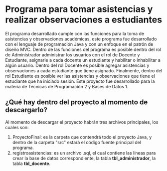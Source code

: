 # Programa para tomar asistencias y realizar observaciones a estudiantes
El programa desarrollado cumple con las funciones para la toma de asistencias y observaciones académicas, este programa fue desarrollado con el lenguaje de programación Java y con un enfoque en el patrón de diseño MVC. Dentro de las funciones del programa es posible dentro del rol de Administrador administrar los usuarios con el rol de Docente y Estudiante, asignarle a cada docente un estudiante y habilitar o inhabilitar a algún usuario. Dentro del rol Docente es posible agregar asistencias y observaciones a cada estudiante que tiene asignado. Finalmente, dentro del rol Estudiante es posible ver las asistencias y observaciones que tiene el estudiante que ha iniciado sesión. Este proyecto fue desarrollado para la materia de Técnicas de Programación 2 y Bases de Datos 1.  
## ¿Qué hay dentro del proyecto al momento de descargarlo?
Al momento de descargar el proyecto habrán tres archivos principales, los cuales son:  
1. ProyectoFinal: es la carpeta que contendrá todo el proyecto Java, y dentro de la carpeta "src" estará el código fuente principal del programa.
2. registroasistencias: es un archivo .sql, el cual contiene las líneas para crear la base de datos correspondiente, la tabla **tbl_administrador**, la tabla **tbl_docente**.
